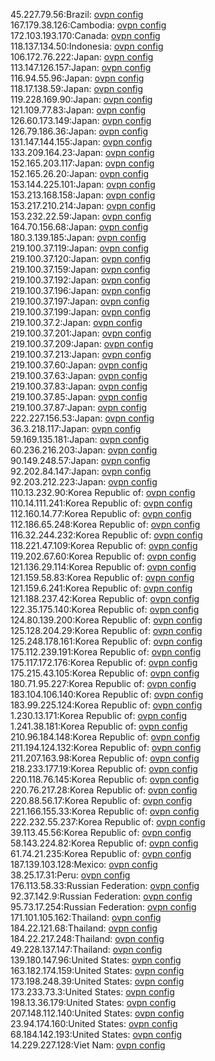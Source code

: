 45.227.79.56:Brazil: [ovpn config](vpn/45_227_79_56.ovpn)  
167.179.38.126:Cambodia: [ovpn config](vpn/167_179_38_126.ovpn)  
172.103.193.170:Canada: [ovpn config](vpn/172_103_193_170.ovpn)  
118.137.134.50:Indonesia: [ovpn config](vpn/118_137_134_50.ovpn)  
106.172.76.222:Japan: [ovpn config](vpn/106_172_76_222.ovpn)  
113.147.126.157:Japan: [ovpn config](vpn/113_147_126_157.ovpn)  
116.94.55.96:Japan: [ovpn config](vpn/116_94_55_96.ovpn)  
118.17.138.59:Japan: [ovpn config](vpn/118_17_138_59.ovpn)  
119.228.169.90:Japan: [ovpn config](vpn/119_228_169_90.ovpn)  
121.109.77.83:Japan: [ovpn config](vpn/121_109_77_83.ovpn)  
126.60.173.149:Japan: [ovpn config](vpn/126_60_173_149.ovpn)  
126.79.186.36:Japan: [ovpn config](vpn/126_79_186_36.ovpn)  
131.147.144.155:Japan: [ovpn config](vpn/131_147_144_155.ovpn)  
133.209.164.23:Japan: [ovpn config](vpn/133_209_164_23.ovpn)  
152.165.203.117:Japan: [ovpn config](vpn/152_165_203_117.ovpn)  
152.165.26.20:Japan: [ovpn config](vpn/152_165_26_20.ovpn)  
153.144.225.101:Japan: [ovpn config](vpn/153_144_225_101.ovpn)  
153.213.168.158:Japan: [ovpn config](vpn/153_213_168_158.ovpn)  
153.217.210.214:Japan: [ovpn config](vpn/153_217_210_214.ovpn)  
153.232.22.59:Japan: [ovpn config](vpn/153_232_22_59.ovpn)  
164.70.156.68:Japan: [ovpn config](vpn/164_70_156_68.ovpn)  
180.3.139.185:Japan: [ovpn config](vpn/180_3_139_185.ovpn)  
219.100.37.119:Japan: [ovpn config](vpn/219_100_37_119.ovpn)  
219.100.37.120:Japan: [ovpn config](vpn/219_100_37_120.ovpn)  
219.100.37.159:Japan: [ovpn config](vpn/219_100_37_159.ovpn)  
219.100.37.192:Japan: [ovpn config](vpn/219_100_37_192.ovpn)  
219.100.37.196:Japan: [ovpn config](vpn/219_100_37_196.ovpn)  
219.100.37.197:Japan: [ovpn config](vpn/219_100_37_197.ovpn)  
219.100.37.199:Japan: [ovpn config](vpn/219_100_37_199.ovpn)  
219.100.37.2:Japan: [ovpn config](vpn/219_100_37_2.ovpn)  
219.100.37.201:Japan: [ovpn config](vpn/219_100_37_201.ovpn)  
219.100.37.209:Japan: [ovpn config](vpn/219_100_37_209.ovpn)  
219.100.37.213:Japan: [ovpn config](vpn/219_100_37_213.ovpn)  
219.100.37.60:Japan: [ovpn config](vpn/219_100_37_60.ovpn)  
219.100.37.63:Japan: [ovpn config](vpn/219_100_37_63.ovpn)  
219.100.37.83:Japan: [ovpn config](vpn/219_100_37_83.ovpn)  
219.100.37.85:Japan: [ovpn config](vpn/219_100_37_85.ovpn)  
219.100.37.87:Japan: [ovpn config](vpn/219_100_37_87.ovpn)  
222.227.156.53:Japan: [ovpn config](vpn/222_227_156_53.ovpn)  
36.3.218.117:Japan: [ovpn config](vpn/36_3_218_117.ovpn)  
59.169.135.181:Japan: [ovpn config](vpn/59_169_135_181.ovpn)  
60.236.216.203:Japan: [ovpn config](vpn/60_236_216_203.ovpn)  
90.149.248.57:Japan: [ovpn config](vpn/90_149_248_57.ovpn)  
92.202.84.147:Japan: [ovpn config](vpn/92_202_84_147.ovpn)  
92.203.212.223:Japan: [ovpn config](vpn/92_203_212_223.ovpn)  
110.13.232.90:Korea Republic of: [ovpn config](vpn/110_13_232_90.ovpn)  
110.14.111.241:Korea Republic of: [ovpn config](vpn/110_14_111_241.ovpn)  
112.160.14.77:Korea Republic of: [ovpn config](vpn/112_160_14_77.ovpn)  
112.186.65.248:Korea Republic of: [ovpn config](vpn/112_186_65_248.ovpn)  
116.32.244.232:Korea Republic of: [ovpn config](vpn/116_32_244_232.ovpn)  
118.221.47.109:Korea Republic of: [ovpn config](vpn/118_221_47_109.ovpn)  
119.202.67.60:Korea Republic of: [ovpn config](vpn/119_202_67_60.ovpn)  
121.136.29.114:Korea Republic of: [ovpn config](vpn/121_136_29_114.ovpn)  
121.159.58.83:Korea Republic of: [ovpn config](vpn/121_159_58_83.ovpn)  
121.159.6.241:Korea Republic of: [ovpn config](vpn/121_159_6_241.ovpn)  
121.188.237.42:Korea Republic of: [ovpn config](vpn/121_188_237_42.ovpn)  
122.35.175.140:Korea Republic of: [ovpn config](vpn/122_35_175_140.ovpn)  
124.80.139.200:Korea Republic of: [ovpn config](vpn/124_80_139_200.ovpn)  
125.128.204.29:Korea Republic of: [ovpn config](vpn/125_128_204_29.ovpn)  
125.248.178.161:Korea Republic of: [ovpn config](vpn/125_248_178_161.ovpn)  
175.112.239.191:Korea Republic of: [ovpn config](vpn/175_112_239_191.ovpn)  
175.117.172.176:Korea Republic of: [ovpn config](vpn/175_117_172_176.ovpn)  
175.215.43.105:Korea Republic of: [ovpn config](vpn/175_215_43_105.ovpn)  
180.71.95.227:Korea Republic of: [ovpn config](vpn/180_71_95_227.ovpn)  
183.104.106.140:Korea Republic of: [ovpn config](vpn/183_104_106_140.ovpn)  
183.99.225.124:Korea Republic of: [ovpn config](vpn/183_99_225_124.ovpn)  
1.230.13.171:Korea Republic of: [ovpn config](vpn/1_230_13_171.ovpn)  
1.241.38.181:Korea Republic of: [ovpn config](vpn/1_241_38_181.ovpn)  
210.96.184.148:Korea Republic of: [ovpn config](vpn/210_96_184_148.ovpn)  
211.194.124.132:Korea Republic of: [ovpn config](vpn/211_194_124_132.ovpn)  
211.207.163.98:Korea Republic of: [ovpn config](vpn/211_207_163_98.ovpn)  
218.233.177.19:Korea Republic of: [ovpn config](vpn/218_233_177_19.ovpn)  
220.118.76.145:Korea Republic of: [ovpn config](vpn/220_118_76_145.ovpn)  
220.76.217.28:Korea Republic of: [ovpn config](vpn/220_76_217_28.ovpn)  
220.88.56.17:Korea Republic of: [ovpn config](vpn/220_88_56_17.ovpn)  
221.166.155.33:Korea Republic of: [ovpn config](vpn/221_166_155_33.ovpn)  
222.232.55.237:Korea Republic of: [ovpn config](vpn/222_232_55_237.ovpn)  
39.113.45.56:Korea Republic of: [ovpn config](vpn/39_113_45_56.ovpn)  
58.143.224.82:Korea Republic of: [ovpn config](vpn/58_143_224_82.ovpn)  
61.74.21.235:Korea Republic of: [ovpn config](vpn/61_74_21_235.ovpn)  
187.139.103.128:Mexico: [ovpn config](vpn/187_139_103_128.ovpn)  
38.25.17.31:Peru: [ovpn config](vpn/38_25_17_31.ovpn)  
176.113.58.33:Russian Federation: [ovpn config](vpn/176_113_58_33.ovpn)  
92.37.142.9:Russian Federation: [ovpn config](vpn/92_37_142_9.ovpn)  
95.73.17.254:Russian Federation: [ovpn config](vpn/95_73_17_254.ovpn)  
171.101.105.162:Thailand: [ovpn config](vpn/171_101_105_162.ovpn)  
184.22.121.68:Thailand: [ovpn config](vpn/184_22_121_68.ovpn)  
184.22.217.248:Thailand: [ovpn config](vpn/184_22_217_248.ovpn)  
49.228.137.147:Thailand: [ovpn config](vpn/49_228_137_147.ovpn)  
139.180.147.96:United States: [ovpn config](vpn/139_180_147_96.ovpn)  
163.182.174.159:United States: [ovpn config](vpn/163_182_174_159.ovpn)  
173.198.248.39:United States: [ovpn config](vpn/173_198_248_39.ovpn)  
173.233.73.3:United States: [ovpn config](vpn/173_233_73_3.ovpn)  
198.13.36.179:United States: [ovpn config](vpn/198_13_36_179.ovpn)  
207.148.112.140:United States: [ovpn config](vpn/207_148_112_140.ovpn)  
23.94.174.160:United States: [ovpn config](vpn/23_94_174_160.ovpn)  
68.184.142.193:United States: [ovpn config](vpn/68_184_142_193.ovpn)  
14.229.227.128:Viet Nam: [ovpn config](vpn/14_229_227_128.ovpn)  
